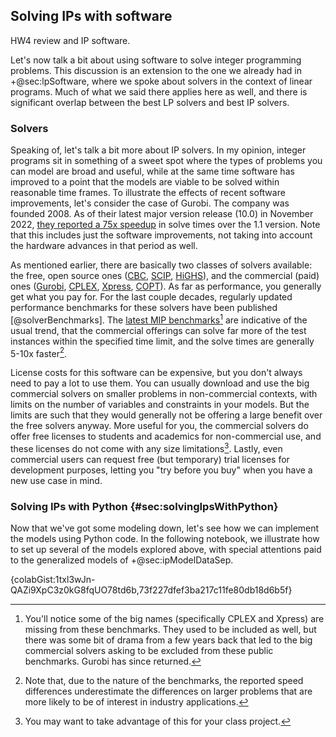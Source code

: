## Solving IPs with software

<div class='lectureVideoEmbed' video-id='ef4eb455a3e9454c84cd09e5658306c21d' video-date='2023-09-27'>HW4 review and IP software.</div>

Let's now talk a bit about using software to solve integer programming problems. This discussion is an extension to the one we already had in +@sec:lpSoftware, where we spoke about solvers in the context of linear programs. Much of what we said there applies here as well, and there is significant overlap between the best LP solvers and best IP solvers.

### Solvers

Speaking of, let's talk a bit more about IP solvers. In my opinion, integer programs sit in something of a sweet spot where the types of problems you can model are broad and useful, while at the same time software has improved to a point that the models are viable to be solved within reasonable time frames. To illustrate the effects of recent software improvements, let's consider the case of Gurobi. The company was founded 2008. As of their latest major version release (10.0) in November 2022, [they reported a 75x speedup](https://www.gurobi.com/features/gurobi-optimizer-delivers-unmatched-performance/) in solve times over the 1.1 version. Note that this includes just the software improvements, not taking into account the hardware advances in that period as well.

As mentioned earlier, there are basically two classes of solvers available: the free, open source ones ([CBC](https://www.coin-or.org/), [SCIP](https://scipopt.org/), [HiGHS](https://highs.dev/)), and the commercial (paid) ones ([Gurobi](https://www.gurobi.com/), [CPLEX](https://www.ibm.com/products/ilog-cplex-optimization-studio/cplex-optimizer), [Xpress](https://www.fico.com/en/products/fico-xpress-optimization), [COPT](https://www.shanshu.ai/copt/)). As far as performance, you generally get what you pay for. For the last couple decades, regularly updated performance benchmarks for these solvers have been published [@solverBenchmarks]. The [latest MIP benchmarks](https://plato.asu.edu/ftp/milp.html)[^benchmarkDrama] are indicative of the usual trend, that the commercial offerings can solve far more of the test instances within the specified time limit, and the solve times are generally 5-10x faster[^benchmarksLargeProblems].

[^benchmarkDrama]: You'll notice some of the big names (specifically CPLEX and Xpress) are missing from these benchmarks. They used to be included as well, but there was some bit of drama from a few years back that led to the big commercial solvers asking to be excluded from these public benchmarks. Gurobi has since returned.
[^benchmarksLargeProblems]: Note that, due to the nature of the benchmarks, the reported speed differences underestimate the differences on larger problems that are more likely to be of interest in industry applications.

License costs for this software can be expensive, but you don't always need to pay a lot to use them. You can usually download and use the big commercial solvers on smaller problems in non-commercial contexts, with limits on the number of variables and constraints in your models. But the limits are such that they would generally not be offering a large benefit over the free solvers anyway. More useful for you, the commercial solvers do offer free licenses to students and academics for non-commercial use, and these licenses do not come with any size limitations[^academicLicenseClassProject]. Lastly, even commercial users can request free (but temporary) trial licenses for development purposes, letting you "try before you buy" when you have a new use case in mind.

[^academicLicenseClassProject]: You may want to take advantage of this for your class project.

### Solving IPs with Python {#sec:solvingIpsWithPython}

Now that we've got some modeling down, let's see how we can implement the models using Python code. In the following notebook, we illustrate how to set up several of the models explored above, with special attentions paid to the generalized models of +@sec:ipModelDataSep.

{colabGist:1txl3wJn-QAZi9XpC3z0kG8fqUO78td6b,73f227dfef3ba217c11fe80db18d6b5f}
